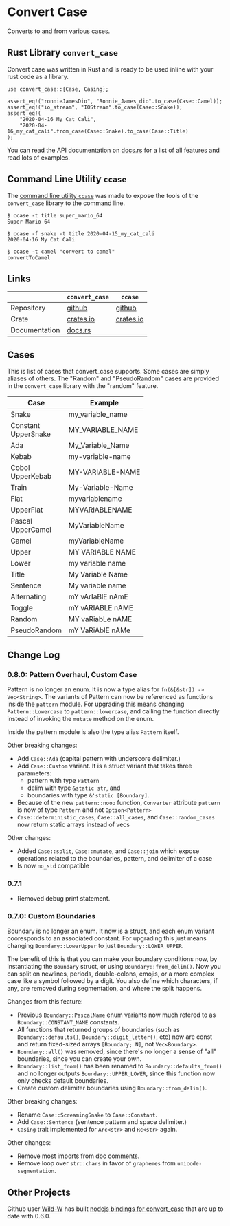 # Convert Case

Converts to and from various cases.

## Rust Library `convert_case`

Convert case was written in Rust and is ready to be used inline with your rust code as a library.
```{rust}
use convert_case::{Case, Casing};

assert_eq!("ronnieJamesDio", "Ronnie_James_dio".to_case(Case::Camel));
assert_eq!("io_stream", "IOStream".to_case(Case::Snake));
assert_eq!(
    "2020-04-16 My Cat Cali",
    "2020-04-16_my_cat_cali".from_case(Case::Snake).to_case(Case::Title)
);
```
You can read the API documentation on [docs.rs](https://docs.rs/convert_case/) for a list of all features and read lots of examples.

## Command Line Utility `ccase`

The [command line utility `ccase`](https://github.com/rutrum/ccase) was made to expose the tools of the `convert_case` library to the command line.
```
$ ccase -t title super_mario_64
Super Mario 64

$ ccase -f snake -t title 2020-04-15_my_cat_cali
2020-04-16 My Cat Cali

$ ccase -t camel "convert to camel"
convertToCamel
```

## Links

| | `convert_case` | `ccase` |
| --- | --- | --- |
| Repository | [github](https://github.com/rutrum/convert-case) | [github](https://github.com/rutrum/ccase) |
| Crate | [crates.io](https://crates.io/crates/convert_case) | [crates.io](https://crates.io/crates/ccase) |
| Documentation | [docs.rs](https://docs.rs/convert_case) | |

## Cases

This is list of cases that convert\_case supports.  Some cases are simply aliases of others.  The "Random" and "PseudoRandom" cases are provided in the `convert_case` library with the "random" feature.

| Case | Example |
| ---- | ------- |
| Snake | my\_variable\_name |
| Constant<br />UpperSnake | MY\_VARIABLE\_NAME |
| Ada | My\_Variable\_Name |
| Kebab | my-variable-name |
| Cobol<br />UpperKebab | MY-VARIABLE-NAME |
| Train | My-Variable-Name |
| Flat | myvariablename |
| UpperFlat | MYVARIABLENAME |
| Pascal<br />UpperCamel | MyVariableName |
| Camel | myVariableName |
| Upper | MY VARIABLE NAME |
| Lower | my variable name |
| Title | My Variable Name |
| Sentence | My variable name |
| Alternating | mY vArIaBlE nAmE |
| Toggle | mY vARIABLE nAME |
| Random | MY vaRiabLe nAME |
| PseudoRandom | mY VaRiAblE nAMe |

## Change Log

### 0.8.0: Pattern Overhaul, Custom Case

Pattern is no longer an enum.  It is now a type alias for `fn(&[&str]) -> Vec<String>`.  The variants of Pattern can now be referenced as functions inside the `pattern` module.  For upgrading this means changing `Pattern::Lowercase` to `pattern::lowercase`, and calling the function directly instead of invoking the `mutate` method on the enum.

Inside the pattern module is also the type alias `Pattern` itself.

Other breaking changes:
* Add `Case::Ada` (capital pattern with underscore delimiter.)
* Add `Case::Custom` variant.  It is a struct variant that takes three parameters:
    * pattern with type `Pattern`
    * delim with type `&static str`, and
    * boundaries with type `&'static [Boundary]`.
* Because of the new `pattern::noop` function, `Converter` attribute `pattern` is now of type `Pattern` and not `Option<Pattern>`
* `Case::deterministic_cases`, `Case::all_cases`, and `Case::random_cases` now return static arrays instead of vecs

Other changes:
* Added `Case::split`, `Case::mutate`, and `Case::join` which expose operations related to the boundaries, pattern, and delimiter of a case
* Is now `no_std` compatible

### 0.7.1

* Removed debug print statement.

### 0.7.0: Custom Boundaries

Boundary is no longer an enum.  It now is a struct, and each enum variant cooresponds to an associated constant.  For upgrading this just means changing `Boundary::LowerUpper` to just `Boundary::LOWER_UPPER`.

The benefit of this is that you can make your boundary conditions now, by instantiating the `Boundary` struct, or using `Boundary::from_delim()`.  Now you can split on newlines, periods, double-colons, emojis, or a more complex case like a symbol followed by a digit.  You also define which characters, if any, are removed during segmentation, and where the split happens.

Changes from this feature:
* Previous `Boundary::PascalName` enum variants now much refered to as `Boundary::CONSTANT_NAME` constants.
* All functions that returned groups of boundaries (such as `Boundary::defaults()`, `Boundary::digit_letter()`, etc) now are const and return fixed-sized arrays `[Boundary; N]`, not `Vec<Boundary>`.
* `Boundary::all()` was removed, since there's no longer a sense of "all" boundaries, since you can create your own.
* `Boundary::list_from()` has been renamed to `Boundary::defaults_from()` and no longer outputs `Boundary::UPPER_LOWER`, since this function now only checks default boundaries.
* Create custom delimiter boundaries using `Boundary::from_delim()`.

Other breaking changes:

* Rename `Case::ScreamingSnake` to `Case::Constant`.
* Add `Case::Sentence` (sentence pattern and space delimiter.)
* `Casing` trait implemented for `Arc<str>` and `Rc<str>` again.

Other changes:

* Remove most imports from doc comments.
* Remove loop over `str::chars` in favor of `graphemes` from `unicode-segmentation`.

## Other Projects

Github user [Wild-W](https://github.com/Wild-W) has built [nodejs bindings for convert_case](https://github.com/Wild-W/convert-case) that are up to date with 0.6.0.
